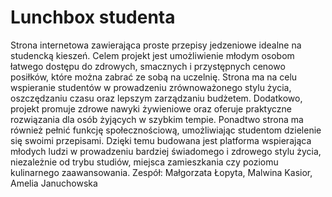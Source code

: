# Lunchbox studenta
 Strona internetowa zawierająca proste przepisy jedzeniowe idealne na studencką kieszeń. 
 Celem projekt jest umożliwienie młodym osobom łatwego dostępu do zdrowych, smacznych i przystępnych cenowo posiłków, które można zabrać ze sobą na uczelnię. Strona ma na celu wspieranie studentów w prowadzeniu zrównoważonego stylu życia, oszczędzaniu czasu oraz lepszym zarządzaniu budżetem. Dodatkowo, projekt promuje zdrowe nawyki żywieniowe oraz oferuje praktyczne rozwiązania dla osób żyjących w szybkim tempie. Ponadtwo strona ma również pełnić funkcję społecznościową, umożliwiając studentom dzielenie się swoimi przepisami. Dzięki temu budowana jest platforma wspierająca młodych ludzi w prowadzeniu bardziej świadomego i zdrowego stylu życia, niezależnie od trybu studiów, miejsca zamieszkania czy poziomu kulinarnego zaawansowania.
 Zespół: Małgorzata Łopyta, Malwina Kasior, Amelia Januchowska
